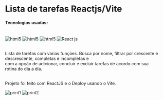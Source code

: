 # Lista de tarefas Reactjs/Vite

<h4>Tecnologias usadas:</h4>
<div style="display: inline-block"><br/>
<img src="https://img.shields.io/badge/HTML5-E34F26?style=for-the-badge&logo=html5&logoColor=white" alt="html5" align="center"/>
<img src="https://img.shields.io/badge/CSS3-1572B6?style=for-the-badge&logo=css3&logoColor=white" alt="html5" align="center"/>
<img src="https://img.shields.io/badge/JavaScript-F7DF1E?style=for-the-badge&logo=javascript&logoColor=black" alt="html5" align="center"/>
<img src="https://img.shields.io/badge/React-20232A?style=for-the-badge&logo=react&logoColor=61DAFB" alt="React js" align="center"/>
</div>

<br> Lista de tarefas com várias funções. Busca por nome, filtrar por crescente e descrescente, completas e incompletas e<br>
com a opção de adicionar, concluir e excluir tarefas de acordo com sua rotina do dia a dia.

<br>Projeto foi feito com ReactJS e o Deploy usando o Vite.

![print1](https://github.com/VitorLucasX/todo_react_vite_deploy/assets/126624364/5a3e074a-48e6-4ea3-aef2-ca0f3a18955a)
![print2](https://github.com/VitorLucasX/todo_react_vite_deploy/assets/126624364/9d47da42-e962-48dd-bd10-5367575c4891)
